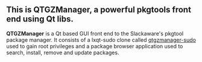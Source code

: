 ## This is QTGZManager, a powerful pkgtools front end using Qt libs.

**QTGZManager** is a Qt based GUI front end to the Slackaware's pkgtool package manager.
It consists of a lxqt-sudo clone called [qtgzmanager-sudo](https://github.com/aarnt/qtgzmanager/tree/master/sudo) used to gain root privileges and a package browser application used
to search, install, remove and update packages.


